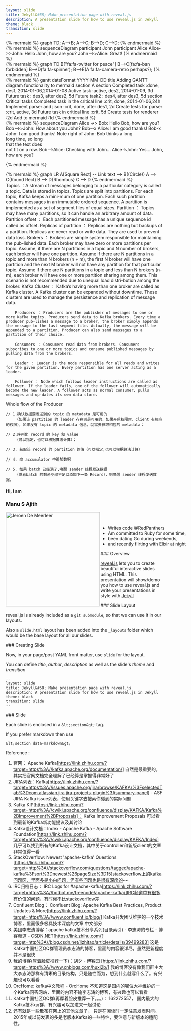 ```yaml
---
layout: slide
title: Jekyll&#58; Make presentation page with reveal.js
description: A presentation slide for how to use reveal.js in Jekyll
theme: black
transition: slide
---
```



<section>
	
</section>

<section>
	{% mermaid %} 
graph TD;
    A-->B;
    A-->C;
    B-->D;
    C-->D;
	{% endmermaid %}
</section>


<section>
		{% mermaid %} 
sequenceDiagram
    participant John
    participant Alice
    Alice->>John: Hello John, how are you?
    John-->>Alice: Great!
    {% endmermaid %}
</section>


<section>
    {% mermaid %} 
graph TD
    B["fa:fa-twitter for peace"]
    B-->C[fa:fa-ban forbidden]
    B-->D(fa:fa-spinner);
    B-->E(A fa:fa-camera-retro perhaps?);
{% endmermaid %}
</section>


<section>
	{% mermaid %}
	gantt
        dateFormat  YYYY-MM-DD
        title Adding GANTT diagram functionality to mermaid
        section A section
        Completed task            :done,    des1, 2014-01-06,2014-01-08
        Active task               :active,  des2, 2014-01-09, 3d
        Future task               :         des3, after des2, 5d
        Future task2               :         des4, after des3, 5d
        section Critical tasks
        Completed task in the critical line :crit, done, 2014-01-06,24h
        Implement parser and jison          :crit, done, after des1, 2d
        Create tests for parser             :crit, active, 3d
        Future task in critical line        :crit, 5d
        Create tests for renderer           :2d
        Add to mermaid                      :1d
	{% endmermaid %}
</section>

<section>
	{% mermaid %}
	sequenceDiagram
	Alice ->> Bob: Hello Bob, how are you?
	Bob-->>John: How about you John?
	Bob--x Alice: I am good thanks!
	Bob-x John: I am good thanks!
	Note right of John: Bob thinks a long<br/>long time, so long<br/>that the text does<br/>not fit on a row.
	Bob-->Alice: Checking with John...
	Alice->John: Yes... John, how are you?

  {% endmermaid %}
</section>

<section>
	{% mermaid %}
graph LR
A[Square Rect] -- Link text --> B((Circle))
A --> C(Round Rect)
B --> D{Rhombus}
C --> D
  {% endmermaid %}
</section>

<section data-markdown>
		Topics ：A stream of messages belonging to a particular category is called a topic. Data is stored in topics.
Topics are split into partitions. For each topic, Kafka keeps a mini-mum of one partition. Each such partition contains messages in an immutable ordered sequence. A partition is implemented as a set of segment files of equal sizes.
		Partition ： Topics may have many partitions, so it can handle an arbitrary amount of data.
		Partition offset ： Each partitioned message has a unique sequence id called as offset.
		Replicas of partition ： Replicas are nothing but backups of a partition. Replicas are never read or write data. They are used to prevent data loss.
		Brokers ： Brokers are simple system responsible for maintaining the pub-lished data. Each broker may have zero or more partitions per topic. Assume, if there are N partitions in a topic and N number of brokers, each broker will have one partition.
Assume if there are N partitions in a topic and more than N brokers (n + m), the first N broker will have one partition and the next M broker will not have any partition for that particular topic.
Assume if there are N partitions in a topic and less than N brokers (n-m), each broker will have one or more partition sharing among them. This scenario is not recommended due to unequal load distri-bution among the broker.
		Kafka Cluster ： Kafka’s having more than one broker are called as Kafka cluster. A Kafka cluster can be expanded without downtime. These clusters are used to manage the persistence and replication of message data.

		Producers ： Producers are the publisher of messages to one or more Kafka topics. Producers send data to Kafka brokers. Every time a producer pub-lishes a message to a broker, the broker simply appends the message to the last segment file. Actually, the message will be appended to a partition. Producer can also send messages to a partition of their choice.

		Consumers ： Consumers read data from brokers. Consumers subscribes to one or more topics and consume published messages by pulling data from the brokers.

		Leader ： Leader is the node responsible for all reads and writes for the given partition. Every partition has one server acting as a leader.

		Follower ： Node which follows leader instructions are called as follower. If the leader fails, one of the follower will automatically become the new leader. A follower acts as normal consumer, pulls messages and up-dates its own data store.

</section>


<section data-markdown>
	Whole flow of the Producer

	// 1.确认数据要发送到的 topic 的 metadata 是可用的
		（如果该 partition 的 leader 存在则是可用的，如果开启权限时，client 有相应的权限），如果没有 topic 的 metadata 信息，就需要获取相应的 metadata；

	// 2.序列化 record 的 key 和 value
		（可以指定，也可以根据算法计算）；

	// 3. 获取该 record 的 partition 的值（可以指定,也可以根据算法计算）

	// 4. 向 accumulator 中追加数据

	// 5. 如果 batch 已经满了,唤醒 sender 线程发送数据
		（或者batch 的剩余空间不足以添加下一条 Record），则唤醒 sender 线程发送数据。


</section>

<!-- Just to show that markdown and html can be mixed -->
<section>
  <h4>Hi, I am</h4>
  <h3>Manu S Ajith</h3>
  <div style="width:200%;">
    <div style="float:left; width:30%;">
      <img alt="Jeroen De Meerleer" src="http://9piecesof8.com/img/manu.png" style="float: left; width:300px; height:300px;">
    </div>
    <div style="float:right; width:70%;">
      <ul style="float: left; padding-top: 4%;">
          <li>Writes code @RedPanthers</li>
          <li>Am committed to Ruby for some time,</li>
          <li>been dating Go during weekends,</li>
          <li>and recently flirting with Elixir at night</li>
      </ul>
    </div>
  </div>

</section>

<section data-markdown>
### Overview

[reveal.js](https://github.com/hakimel/reveal.js/) lets you to create
beautiful interactive slides using HTML. This presentation will show/demo you
how to use reveal.js and write your presentations in style with [Jekyll](http://jekyllrb.com/)
</section>

<section data-markdown>
### Slide Layout

reveal.js is already included as a `git submodule`, so that we can use it in our layouts.

Also a `slide.html` layout has been added into the `_layouts` folder which would be the base layout for all our slides.
</section>

<section data-markdown>
### Creating Slide

Now, in your page/post YAML front matter, use `slide` for the layout.

You can define *title*, *author*, *description* as well as the slide's *theme* and
*transition*

    --
    layout: slide
    title: Jekyll&#58; Make presentation page with reveal.js
    description: A presentation slide for how to use reveal.js in Jekyll
    theme: black
    transition: slide
    --


</section>

<section data-markdown>
### Slide

Each slide is enclosed in a `&lt;section&gt;` tag.

If you prefer markdown then use

`&lt;section data-markdown&gt;`

</section>

<section data-markdown>
Reference :

1. 官网： Apache Kafka[https://link.zhihu.com/?target=https%3A//kafka.apache.org/documentation/]     自然是最重要的，其实把官网文档完全理解了已经算是掌握得非常好了
2. JIRA列表：Kafka[https://link.zhihu.com/?target=https%3A//issues.apache.org/jira/browse/KAFKA/%3FselectedTab%3Dcom.atlassian.jira.jira-projects-plugin%3Asummary-panel] - ASF JIRA Kafka issue列表，使用关键字去搜索你碰到的实际问题
3. Kafka KIP[https://link.zhihu.com/?target=https%3A//cwiki.apache.org/confluence/display/KAFKA/Kafka%2BImprovement%2BProposals]： Kafka Improvement Proposals 可以看到最新的Kafka新功能提议及其讨论
4. Kafka设计文档：Index - Apache Kafka - Apache Software Foundation[https://link.zhihu.com/?target=https%3A//cwiki.apache.org/confluence/display/KAFKA/Index] 几乎可以找到所有的Kafka设计文档，其中关于controller和新版client的文章非常值得一看
5. StackOverflow: Newest &#x27;apache-kafka&#x27; Questions [https://link.zhihu.com/?target=http%3A//stackoverflow.com/questions/tagged/apache-kafka%3Fsort%3Dnewest%26pageSize%3D15]stackoverflow上的kafka问题区，里面多是小白问题，但有些问题也是很有深度的~~
6. IRC归档日志： IRC Logs for #apache-kafka[https://link.zhihu.com/?target=https%3A//botbot.me/freenode/apache-kafka/]IRC频道中有很多有价值的问题，有时候不比stackoverflow差
7. Confluent Blog： Confluent Blog: Apache Kafka Best Practices, Product Updates &amp; More[https://link.zhihu.com/?target=https%3A//www.confluent.io/blog/]   Kafka开发团队维护的一个技术博客，里面很多极具技术深度的文章
中文部分
1. 美团李志涛博客：apache kafka技术分享系列(目录索引) - 李志涛的专栏 - 博客频道 - CSDN.NET[https://link.zhihu.com/?target=http%3A//blog.csdn.net/lizhitao/article/details/39499283]  这是Kafka中国社区QQ群管理员李志涛的博客，里面的内容很详尽，虽然更新程度并不是很快
2. 我的博客(厚着脸皮推荐一下)：胡夕 - 博客园 [https://link.zhihu.com/?target=https%3A//www.cnblogs.com/huxi2b/] 我的博客没有像我们群主大大李志涛那样有清晰的目录结构，只是随性而为，想到什么就写什么了。有兴趣也可以看看
3. OrcHome: kafka中文教程 - OrcHome  不知道这是国内的哪位大神维护的一个Kafka问答网站，里面的内容不输李志涛的博客，有兴趣也可以看看
4. Kafka中国社区QQ群(再厚着脸皮推荐一下。。。)： 162272557， 国内最大的Kafka技术qq群，有兴趣可以加进来一起讨论
5. 还有就是一些散布在网上的其他文章了， 只是在阅读时一定注意发表时间。2015年或以前发表的多是老版本Kafka的一些特性，要注意与新版本的适配性。
</section>